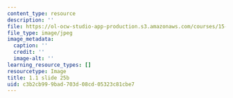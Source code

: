 ```yaml
---
content_type: resource
description: ''
file: https://ol-ocw-studio-app-production.s3.amazonaws.com/courses/15-s21-nuts-and-bolts-of-business-plans-january-iap-2014/c3b2cb999bad703d08cd05323c81cbe7_Slide25b.JPG
file_type: image/jpeg
image_metadata:
  caption: ''
  credit: ''
  image-alt: ''
learning_resource_types: []
resourcetype: Image
title: 1.1 slide 25b
uid: c3b2cb99-9bad-703d-08cd-05323c81cbe7
---
```

